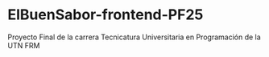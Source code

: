 # ElBuenSabor-frontend-PF25
Proyecto Final de la carrera Tecnicatura Universitaria en Programación de la UTN FRM
